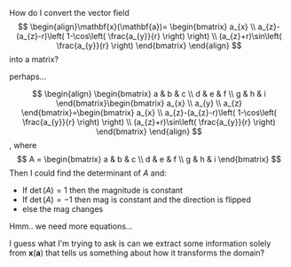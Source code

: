 
How do I convert the vector field
$$
\begin{align}\mathbf{x}(\mathbf{a})=
\begin{bmatrix}
a_{x} \\
a_{z}-(a_{z}-r)\left( 1-\cos\left( \frac{a_{y}}{r} \right) \right) \\
(a_{z}+r)\sin\left( \frac{a_{y}}{r} \right)
\end{bmatrix}
\end{align}
$$
into a matrix?

perhaps...

$$
\begin{align}
\begin{bmatrix}
a & b & c \\
d  & e & f \\
g & h & i
\end{bmatrix}\begin{bmatrix}
a_{x} \\
a_{y} \\
a_{z}
\end{bmatrix}=\begin{bmatrix}
a_{x} \\
a_{z}-(a_{z}-r)\left( 1-\cos\left( \frac{a_{y}}{r} \right) \right) \\
(a_{z}+r)\sin\left( \frac{a_{y}}{r} \right)
\end{bmatrix}
\end{align}
$$
, where $$
A = \begin{bmatrix}
a & b & c \\
d & e & f \\
g & h & i
\end{bmatrix}
$$
Then I could find the determinant of $A$ and:

- If $\det(A)=1$ then the magnitude is constant
- If $\det(A) = -1$ then mag is constant and the direction is flipped
- else the mag changes

Hmm.. we need more equations...

I guess what I'm trying to ask is can we extract some information solely from $\mathbf{x}(\mathbf{a})$ that tells us something about how it transforms the domain? 
